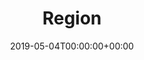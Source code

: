---
title: 'Region'
field: 'cg.coverage.region'
slug: 'cg-coverage-region'
description: 'Region where data was collected or the focus of the research described in the information product. Regions are in UN M.49 format.'
required: False
vocabulary: 'cg-coverage-region.txt'
policy: 'Controlled, with values from vocabulary.'
date: '2019-05-04T00:00:00+00:00'
---